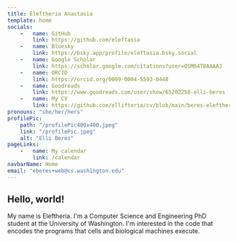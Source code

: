 ```yaml
---
title: Eleftheria Anastasia
template: home
socials:
    -   name: GitHub
        link: https://github.com/eleftasia
    -   name: Bluesky
        link: https://bsky.app/profile/eleftasia.bsky.social
    -   name: Google Scholar
        link: https://scholar.google.com/citations?user=OSM64T8AAAAJ
    -   name: ORCID
        link: https://orcid.org/0009-0004-5593-0448
    -   name: Goodreads
        link: https://www.goodreads.com/user/show/65202258-elli-beres
    -   name: My CV
        link: https://github.com/ellifteria/cv/blob/main/beres-eleftheria-cv.pdf
pronouns: "she/her/hers"
profilePic:
    path: "/profilePic400x400.jpeg"
    link: "/profilePic.jpeg"
    alt: "Elli Beres"
pageLinks:
    -   name: My calendar
        link: /calendar
navbarName: Home
email: "eberes+web@cs.washington.edu"
---
```


## Hello, world!

My name is Eleftheria.
I'm a Computer Science and Engineering PhD student at the University of Washington.
I'm interested in the code that encodes the programs that cells and biological machines execute.
